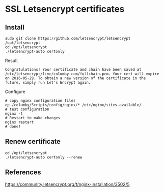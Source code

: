 # SSL Letsencrypt certificates

## Install

    sudo git clone https://github.com/letsencrypt/letsencrypt /opt/letsencrypt
    cd /opt/letsencrypt
    ./letsencrypt-auto certonly

Result  

    Congratulations! Your certificate and chain have been saved at /etc/letsencrypt/live/columby.com/fullchain.pem. Your cert will expire on 2016-05-29. To obtain a new version of the certificate in the future, simply run Let's Encrypt again.

Configure

    # copy nginx configuration files
    cp /columby/Scripts/config/nginx/* /etc/nginx/sites-available/
    # test configuration
    nginx -t
    # Restart to make changes
    nginx restart
    # done!


## Renew certificate

    cd /opt/letsencrypt
    ./letsencrypt-auto certonly --renew


## References

https://community.letsencrypt.org/t/nginx-installation/3502/5
